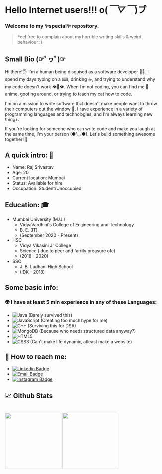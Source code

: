 # Hello Internet users!!!  o(*￣▽￣*)ブ

### Welcome to my ✨special✨ repository.

> Feel free to complain about my horrible writing skills & weird behaviour :)

## Small Bio (☞ﾟヮﾟ)☞

Hi there!🖐 I'm a human being disguised as a software developer :man_technologist:. I spend my days typing on a ⌨, drinking ☕, and trying to understand why my code doesn't work 👁👄👁. When I'm not coding, you can find me 👀 anime, goofing around, or trying to teach my cat how to code.

I'm on a mission to write software that doesn't make people want to throw their computers out the window 👾. I have experience in a variety of programming languages and technologies, and I'm always learning new things.

If you're looking for someone who can write code and make you laugh at the same time, I'm your person (●'◡'●). Let's build something awesome together! 🤝

## A quick intro: 📃

* Name: Raj Srivastav
* Age: 20
* Current location: Mumbai
* Status: Available for hire
* Occupation: Student/Unoccupied

## Education: 🎓

* Mumbai University (M.U.)
  - VidyaVardhini's College of Engineering and Technology
  - B. E. (IT)   
  - (September 2020 - Present)  
* HSC 
  - Vidya Vikasini Jr College
  - Science ( due to peer and family preasure ofc)
  - (2018 - 2020)
* SSC
  - J. B. Ludhani High School
  - (IDK - 2018)
  
## Some basic info:
### 👽 I have at least 5 min experience in any of these Languages:
* ![Java](https://img.shields.io/badge/java-%23ED8B00.svg?style=for-the-badge&logo=java&logoColor=white) (Barely survived this)
* ![JavaScript](https://img.shields.io/badge/javascript-%23323330.svg?style=for-the-badge&logo=javascript&logoColor=%23F7DF1E) (Creating too much hype for me)
* ![C++](https://img.shields.io/badge/c++-%2300599C.svg?style=for-the-badge&logo=c%2B%2B&logoColor=white) (Surviving this for DSA)
* ![MongoDB](https://img.shields.io/badge/MongoDB-%234ea94b.svg?style=for-the-badge&logo=mongodb&logoColor=white) (Because who needs structured data anyway?)
* ![HTML5](https://img.shields.io/badge/html5-%23E34F26.svg?style=for-the-badge&logo=html5&logoColor=white) 
* ![CSS3](https://img.shields.io/badge/css3-%231572B6.svg?style=for-the-badge&logo=css3&logoColor=white) (Can't make life dynamic, atleast make a website)

## 👾 How to reach me:
- [![Linkedin Badge](https://img.shields.io/badge/-LinkedIn-0e76a8?style=flat-square&logo=Linkedin&logoColor=white)](https://www.linkedin.com/in/rajsrivastavb4a8221b1/)
- [![Email Badge](https://img.shields.io/badge/Gmail-D14836?style=flat-square&logo=gmail&logoColor=white)](rajsrivastav0603@gmail.com)
- [![Instagram Badge](https://img.shields.io/badge/-Instagram-e4405f?style=flat-square&logo=Instagram&logoColor=white)](https://instagram.com/_raj.xd)

## 📈 Github Stats

  <br />
  <img height="180em" src="https://github-readme-stats.vercel.app/api?username=Raj0603&show_icons=true&hide_border=true&&count_private=true&include_all_commits=true" />
  <img height="180em" src="https://github-readme-stats.vercel.app/api/top-langs/?username=Raj0603&exclude_repo=KNN-Image-Classification&show_icons=true&hide_border=true&layout=compact&langs_count=8"/>


